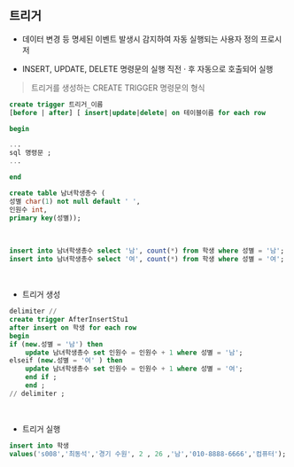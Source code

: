## 트리거

- 데이터 변경 등 명세된 이벤트 발생시 감지하여 자동 실행되는 사용자 정의 프로시저

- INSERT, UPDATE, DELETE 명령문의 실행 직전 · 후 자동으로 호출되어 실행

> 트리거를 생성하는 CREATE TRIGGER 명령문의 형식

~~~sql
create trigger 트리거_이름
[before | after] [ insert|update|delete| on 테이블이름 for each row

begin

...
sql 명령문 ;
...

end
~~~

~~~sql
create table 남녀학생총수 (
성별 char(1) not null default ' ',
인원수 int,
primary key(성별));
~~~

<br/>

~~~sql
insert into 남녀학생총수 select '남', count(*) from 학생 where 성별 = '남';
insert into 남녀학생총수 select '여', count(*) from 학생 where 성별 = '여';
~~~

<br/>

* 트리거 생성

~~~sql
delimiter //
create trigger AfterInsertStu1
after insert on 학생 for each row
begin 
if (new.성별 = '남') then
	update 남녀학생총수 set 인원수 = 인원수 + 1 where 성별 = '남';
elseif (new.성별 = '여' ) then
	update 남녀학생총수 set 인원수 = 인원수 + 1 where 성별 = '여';
    end if ;
    end ;
// delimiter ;
~~~

<br/>

- 트리거 실행

~~~sql
insert into 학생
values('s008','최동석','경기 수원', 2 , 26 ,'남','010-8888-6666','컴퓨터');
~~~

